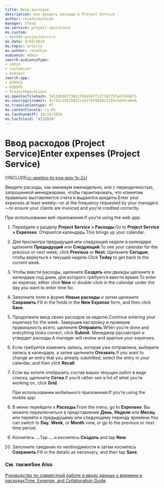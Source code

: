 ```yaml
---
title: Ввод расходов
description: Как вводить расходы в Project Service
author: revathimuthiah
manager: kfend
ms.service: project-operations
ms.custom:
- dyn365-projectservice
ms.date: 8/03/2018
ms.topic: article
ms.author: revathim
audience: Admin
search.audienceType:
- admin
- customizer
- enduser
search.app:
- D365CE
- D365PS
- ProjectOperations
ms.openlocfilehash: 34510b38773031795d3877c2736275fe67dbdd7b
ms.sourcegitcommit: 4cf1dc1561b92fca4175f0b3813133c5e63ce8e6
ms.translationtype: HT
ms.contentlocale: ru-RU
ms.lasthandoff: 10/28/2020
ms.locfileid: "4132934"
---
```

# <a name="enter-expenses-project-service"></a><span data-ttu-id="64739-103">Ввод расходов (Project Service)</span><span class="sxs-lookup"><span data-stu-id="64739-103">Enter expenses (Project Service)</span></span>

[!INCLUDE[cc-applies-to-psa-app-1x-2x](../includes/cc-applies-to-psa-app-1x-2x.md)]

<span data-ttu-id="64739-104">Введите расходы, как минимум еженедельно, или с периодичностью, запрошенной менеджерами, чтобы гарантировать, что клиентам правильно выставляются счета и выдаются кредиты.</span><span class="sxs-lookup"><span data-stu-id="64739-104">Enter your expenses at least weekly—or at the frequency requested by your managers—to ensure your clients are invoiced and you’re credited correctly.</span></span>  
  
 <span data-ttu-id="64739-105">При использовании веб-приложения:</span><span class="sxs-lookup"><span data-stu-id="64739-105">If you’re using the web app:</span></span>  
  
1. <span data-ttu-id="64739-106">Перейдите к разделу **Project Service > Расходы**.</span><span class="sxs-lookup"><span data-stu-id="64739-106">Go to **Project Service > Expenses**.</span></span> <span data-ttu-id="64739-107">Откроется календарь.</span><span class="sxs-lookup"><span data-stu-id="64739-107">This brings up your calendar.</span></span>  
  
2. <span data-ttu-id="64739-108">Для просмотра предыдущей или следующей недели в календаре щелкните **Предыдущий** или **Следующий**.</span><span class="sxs-lookup"><span data-stu-id="64739-108">To see your calendar for the previous or next week, click **Previous** or **Next**.</span></span> <span data-ttu-id="64739-109">Щелкните **Сегодня**, чтобы вернуться к текущей неделе.</span><span class="sxs-lookup"><span data-stu-id="64739-109">Click **Today** to get back to the current week.</span></span>  
  
3. <span data-ttu-id="64739-110">Чтобы ввести расходы, щелкните **Создать** или дважды щелкните в календаре под днем, для которого требуется ввести время.</span><span class="sxs-lookup"><span data-stu-id="64739-110">To enter an expense, either click **New** or double-click in the calendar under the day you want to enter time for.</span></span>  
  
4. <span data-ttu-id="64739-111">Заполните поля в форме **Новые расходы** и затем щелкните **Сохранить**.</span><span class="sxs-lookup"><span data-stu-id="64739-111">Fill in the fields in the **New Expense** form, and then click **Save**.</span></span>  
  
5. <span data-ttu-id="64739-112">Продолжите ввод своих расходов за неделю.</span><span class="sxs-lookup"><span data-stu-id="64739-112">Continue entering your expenses for the week.</span></span> <span data-ttu-id="64739-113">Завершив настройку и проверив правильность всего, щелкните **Отправить**.</span><span class="sxs-lookup"><span data-stu-id="64739-113">When you’re done and everything looks correct, click **Submit**.</span></span> <span data-ttu-id="64739-114">Менеджер рассмотрит и утвердит расходы.</span><span class="sxs-lookup"><span data-stu-id="64739-114">A manager will review and approve your expenses.</span></span>  
  
6. <span data-ttu-id="64739-115">Если требуется изменить запись, которая уже отправлена, выберите запись в календаре, а затем щелкните **Отозвать**.</span><span class="sxs-lookup"><span data-stu-id="64739-115">If you want to change an entry that you already submitted, select the entry in your calendar, and then click **Recall**.</span></span>  
  
7. <span data-ttu-id="64739-116">Если вы хотите отобразить состав ваших текущих работ в виде списка, щелкните **Сетка**.</span><span class="sxs-lookup"><span data-stu-id="64739-116">If you’d rather see a list of what you’re working on, click **Grid**.</span></span>  
  
   <span data-ttu-id="64739-117">При использовании мобильного приложения:</span><span class="sxs-lookup"><span data-stu-id="64739-117">If you’re using the mobile app:</span></span>  
  
8. <span data-ttu-id="64739-118">В меню перейдите к **Расходы**.</span><span class="sxs-lookup"><span data-stu-id="64739-118">From the menu, go to **Expenses**.</span></span>     <span data-ttu-id="64739-119">Вы можете переключиться в представление **День**, **Неделя** или **Месяц** или перейти к предыдущему или следующему периоду времени.</span><span class="sxs-lookup"><span data-stu-id="64739-119">You can switch to **Day**, **Week**, or **Month** view, or go to the previous or next time period.</span></span>  
  
9. <span data-ttu-id="64739-120">Коснитесь **…**</span><span class="sxs-lookup"><span data-stu-id="64739-120">Tap **…**</span></span> <span data-ttu-id="64739-121">и коснитесь **Создать**.</span><span class="sxs-lookup"><span data-stu-id="64739-121">and tap **New**.</span></span>  
  
10. <span data-ttu-id="64739-122">Заполните сведения по необходимости и затем коснитесь **Сохранить**.</span><span class="sxs-lookup"><span data-stu-id="64739-122">Fill in the details as necessary, and then tap **Save**.</span></span>  
  
### <a name="see-also"></a><span data-ttu-id="64739-123">См. также</span><span class="sxs-lookup"><span data-stu-id="64739-123">See Also</span></span>  
 [<span data-ttu-id="64739-124">Руководство по совместной работе и вводу данных о времени и расходах</span><span class="sxs-lookup"><span data-stu-id="64739-124">Time, Expense, and Collaboration Guide</span></span>](../psa/time-expense-collaboration-guide.md)
